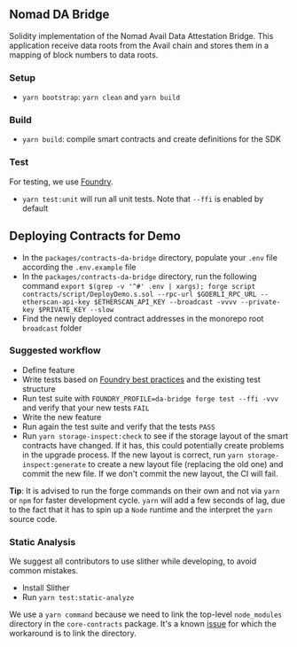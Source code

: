 ## Nomad DA Bridge

Solidity implementation of the Nomad Avail Data Attestation Bridge. This application receive data roots from the Avail chain and stores them in a mapping of block numbers to data roots.

### Setup

- `yarn bootstrap`: `yarn clean` and `yarn build`

### Build

- `yarn build`: compile smart contracts and create definitions for the SDK

### Test

For testing, we use [Foundry](https://getfoundry.sh/).

- `yarn test:unit` will run all unit tests. Note that `--ffi` is enabled by default

## Deploying Contracts for Demo

- In the `packages/contracts-da-bridge` directory, populate your `.env` file according the `.env.example` file
- In the `packages/contracts-da-bridge` directory, run the following command `export $(grep -v '^#' .env | xargs); forge script contracts/script/DeployDemo.s.sol --rpc-url $GOERLI_RPC_URL --etherscan-api-key $ETHERSCAN_API_KEY --broadcast -vvvv --private-key $PRIVATE_KEY --slow`
- Find the newly deployed contract addresses in the monorepo root `broadcast` folder

### Suggested workflow

- Define feature
- Write tests based on [Foundry best practices](https://book.getfoundry.sh) and the existing test structure
- Run test suite with `FOUNDRY_PROFILE=da-bridge forge test --ffi -vvv` and verify that your new tests `FAIL`
- Write the new feature
- Run again the test suite and verify that the tests `PASS`
- Run `yarn storage-inspect:check` to see if the storage layout of the smart contracts have changed. If it has, this could potentially create problems in the upgrade process. If the new layout is correct, run `yarn storage-inspect:generate` to create a new layout file (replacing the old one) and commit the new file. If we don't commit the new layout, the CI will fail.

**Tip**: It is advised to run the forge commands on their own and not via `yarn` or `npm` for faster development cycle. `yarn` will add a few seconds of lag, due to the fact that it has to spin up a `Node` runtime and the interpret the `yarn` source code.

### Static Analysis

We suggest all contributors to use slither while developing, to avoid common mistakes.

- Install Slither
- Run `yarn test:static-analyze`

We use a `yarn command` because we need to link the top-level `node_modules` directory in the `core-contracts` package. It's a known [issue](https://github.com/crytic/slither/issues/852) for which the workaround is to link the directory.

